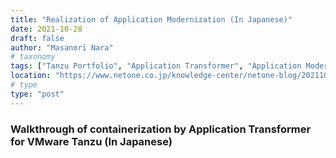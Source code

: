 ```yaml
---
title: "Realization of Application Modernization (In Japanese)"
date: 2021-10-28
draft: false
author: "Masanori Nara"
# taxonomy
tags: ["Tanzu Portfolio", "Application Transformer", "Application Modernization"]
location: "https://www.netone.co.jp/knowledge-center/netone-blog/20211028-1/"
# type
type: "post"
---
```


### Walkthrough of containerization by Application Transformer for VMware Tanzu (In Japanese)
